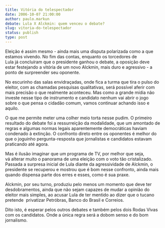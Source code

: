 ```yaml
---
title: Vitória do telespectador
date: 2006-10-07 21:00:00
author: paulo.markun
debate: Lula X Alckmin: quem venceu o debate?
slug: vitoria-do-telespectador
status: publish 
type: post
---
```


Eleição é assim mesmo - ainda mais uma disputa polarizada como a que estamos vivendo. No fim das contas, enquanto os torcedores de Lula já concluíram que o presidente ganhou o debate, a oposição deve estar festejando a vitória de um novo Alckmin, mais duro e agressivo - a ponto de surpreender seu oponente.


No escurinho das salas envidraçadas, onde fica a turma que tira o pulso do eleitor, com as chamadas pesquisas qualitativas, será possível aferir com mais precisão o que realmente aconteceu. Mas como a grande mídia não investe nesse tipo de instrumento e candidato nenhum vai abrir o jogo sobre o que pensa o cidadão comum, vamos continuar achando isso e aquilo. 


O que me permite meter uma colher meio torta nesse pudim. O primeiro resultado do debate foi a ressurreição da modalidade, que um amontado de regras e algumas normas legais aparentemente democráticas haviam condenado à extinção. O confronto direto entre os oponentes é melhor do que o joguinho pergunta-resposta que jornalistas e candidatos estavam praticando até agora. 


Mas é ilusão imaginar que um programa de TV, por melhor que seja, vá alterar muito o panorama de uma eleição com o voto tão cristalizado. Passada a surpresa inicial de Lula diante da agressividade de Alckmin, o presidente se recuperou e mostrou que é bom nesse confronto, ainda mais quando dispensa parte dos erres e esses, como é sua praxe.


Alckmin, por seu turno, produziu pelo menos um momento que deve ter desdobramentos, ainda que não sejam capazes de mudar a opinião do eleitor mais simples, ao acusar Lula de ter mentido ao dizer que o tucano pretende  privatizar Petróbras, Banco do Brasil e Correios.   


Dito isto, é esperar pelos outros debates e também pelos dois Rodas Vivas com os candidatos. Onde a única regra será a dobom senso e do bom jornalismo. 


 


  


